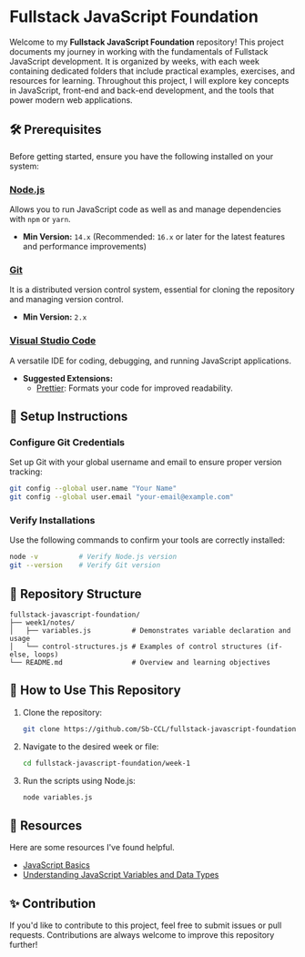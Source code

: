 # Fullstack JavaScript Foundation

Welcome to my **Fullstack JavaScript Foundation** repository! This project documents my journey in working with the fundamentals of Fullstack JavaScript development. It is organized by weeks, with each week containing dedicated folders that include practical examples, exercises, and resources for learning. Throughout this project, I will explore key concepts in JavaScript, front-end and back-end development, and the tools that power modern web applications.

## 🛠 Prerequisites

Before getting started, ensure you have the following installed on your system:

### [Node.js](https://nodejs.org/en/download/package-manager/current)

Allows you to run JavaScript code as well as and manage dependencies with `npm` or `yarn`.

- **Min Version:** `14.x` (Recommended: `16.x` or later for the latest features and performance improvements)

### [Git](https://git-scm.com/downloads)

It is a distributed version control system, essential for cloning the repository and managing version control.

- **Min Version:** `2.x`

### [Visual Studio Code](https://code.visualstudio.com/download)

A versatile IDE for coding, debugging, and running JavaScript applications.

- **Suggested Extensions:**
  - [Prettier](https://marketplace.visualstudio.com/items?itemName=esbenp.prettier-vscode): Formats your code for improved readability.

## 🔧 Setup Instructions

### Configure Git Credentials

Set up Git with your global username and email to ensure proper version tracking:

```bash
git config --global user.name "Your Name"
git config --global user.email "your-email@example.com"
```

### Verify Installations

Use the following commands to confirm your tools are correctly installed:

```bash
node -v          # Verify Node.js version
git --version    # Verify Git version
```

## 📂 Repository Structure

```plaintext
fullstack-javascript-foundation/
├── week1/notes/
│   ├── variables.js          # Demonstrates variable declaration and usage
│   └── control-structures.js # Examples of control structures (if-else, loops)
└── README.md                 # Overview and learning objectives
```

## 🚀 How to Use This Repository

1. Clone the repository:

   ```bash
   git clone https://github.com/Sb-CCL/fullstack-javascript-foundation
   ```

2. Navigate to the desired week or file:

   ```bash
   cd fullstack-javascript-foundation/week-1
   ```

3. Run the scripts using Node.js:

   ```bash
   node variables.js
   ```

## 📖 Resources

Here are some resources I've found helpful.

- [JavaScript Basics](https://developer.mozilla.org/en-US/docs/Learn/Getting_started_with_the_web/JavaScript_basics)
- [Understanding JavaScript Variables and Data Types](https://www.w3schools.com/js/)

## ✨ Contribution

If you'd like to contribute to this project, feel free to submit issues or pull requests. Contributions are always welcome to improve this repository further!
